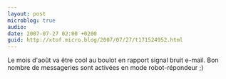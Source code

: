 ```yaml
---
layout: post
microblog: true
audio: 
date: 2007-07-27 02:00 +0200
guid: http://xtof.micro.blog/2007/07/27/t171524952.html
---
```

Le mois d'août va être cool au boulot en rapport signal bruit e-mail. Bon nombre de messageries sont activées en mode robot-répondeur ;)
